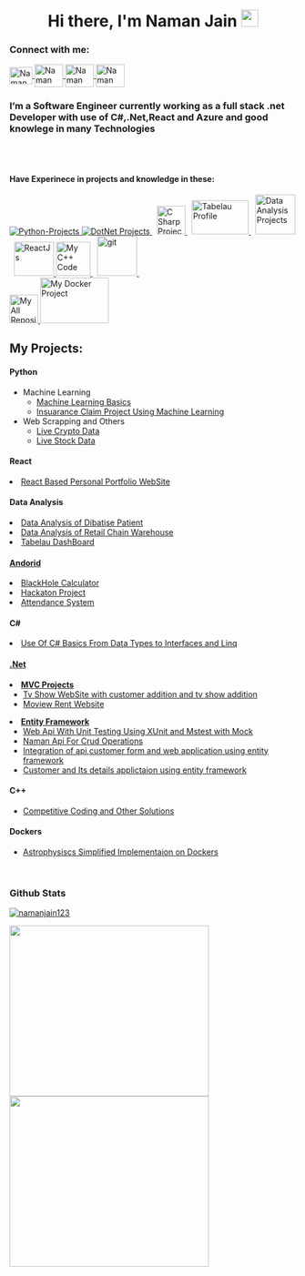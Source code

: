 <h1 align="center">Hi there, I'm Naman Jain <img src="https://raw.githubusercontent.com/MartinHeinz/MartinHeinz/master/wave.gif" width="30px">
</h1>
<h3 align="left">Connect with me:</h3>
<p align="left">
   <a href=https://www.linkedin.com/in/naman-jain-379b03193" alt="Naman's linkedin">
   <img align="center" src="https://raw.githubusercontent.com/rahuldkjain/github-profile-readme-generator/master/src/images/icons/Social/linked-in-alt.svg" alt="Naman Jain" height="30" width="40" />
   </a>
 <a href="https://www.codechef.com/users/al0ma" alt="CodeChef Id">
 <img align="center" src="https://cdn.jsdelivr.net/npm/simple-icons@3.1.0/icons/codechef.svg" alt="Naman Jain" height="40" width="50" />
 </a>
   <a href="https://codeforces.com/profile/w1nar" alt="CodeForce">
   <img align="center" src="https://raw.githubusercontent.com/rahuldkjain/github-profile-readme-generator/master/src/images/icons/Social/codeforces.svg" alt="Naman Jain" height="40" width="50" />
   </a>
   <a href="https://www.hackerrank.com/naman_jain9460?hr_r=1" alt="HackerRank">
   <img align="center" src="https://raw.githubusercontent.com/rahuldkjain/github-profile-readme-generator/master/src/images/icons/Social/hackerrank.svg" alt="Naman Jain " height="40" width="50" />
   </a>
</p>

<!--My Own Breief -->
<p> <h3>I’m a Software Engineer currently working as a full stack .net Developer with use of C#,.Net,React and Azure and good knowlege in many Technologies </h3></p>
 
<br><br>
 
 <!--Tech Navigation window -->
 <p>
   <h4>Have Experinece in projects and knowledge in these:</h4>
 </p>
 <p>
   <a href="#Python"> 
      <img src="https://www.vectorlogo.zone/logos/python/python-ar21.svg" alt="Python-Projects" /> 
   </a> 
   <a href="#.Net""> 
      <img src="https://www.vectorlogo.zone/logos/dotnet/dotnet-ar21.svg" alt="DotNet Projects" /> 
   </a> 
   &nbsp
   
   <a href="#CSharp" > 
      <img src="https://seeklogo.com/images/C/c-sharp-c-logo-02F17714BA-seeklogo.com.png" alt="C Sharp Projects" width="50" height="50"/> 
   </a> 
   &nbsp
   
   <a href="https://public.tableau.com/app/profile/naman.jain8573" target="_blank"> 
      <img src="https://logos-world.net/wp-content/uploads/2021/10/Tableau-Logo-700x394.png" alt="Tabelau Profile" width="100" height="60"/> 
   </a> 
   &nbsp
   
   <a href="#DataAnalysis"> 
      <img src="https://cdn-icons-png.flaticon.com/512/1643/1643996.png" alt="Data Analysis Projects" width="70" height="70"/> 
   </a> 
   &nbsp
   <a href="#React"> 
      <img src="https://upload.wikimedia.org/wikipedia/commons/thumb/a/a7/React-icon.svg/512px-React-icon.svg.png?20220125121207" alt="ReactJs" width="70" height="60"/> 
   </a> 
<a href="#C++" target="_blank"> 
         <img src="https://upload.wikimedia.org/wikipedia/commons/thumb/1/18/ISO_C%2B%2B_Logo.svg/459px-ISO_C%2B%2B_Logo.svg.png?20170928190710" alt="My C++ Code" width="60" height="60"/> 
   </a>
&nbsp
   <a href="#Android"> 
         <img src="https://www.iconsdb.com/icons/preview/green/android-6-xxl.png" alt="git" width="70" height="70"/> 
   </a> 
   &nbsp
<br/>
   
   <a href="https://github.com/namanjain123?tab=repositories" target="_blank"> 
         <img src="https://www.vectorlogo.zone/logos/git-scm/git-scm-icon.svg" alt="My All Repository In Git" width="50" height="50"/> 
   </a>
   <a href="#Dockers" target="_blank"> 
         <img src="https://1000logos.net/wp-content/uploads/2021/11/Docker-Logo-2013-768x432.png" alt="My Docker Project" width="120" height="80"/> 
   </a>
   
</p>
  
  
 <!--My projects -->
 <h2>My Projects:</h2>
 
 <!--Python -->
 <p id="Python">
 <p id="Python">
  <h4>Python </h4>
      <ul>
         <li> Machine Learning
            <ul>
               <li><a href="https://github.com/namanjain123/Machine_learning">Machine Learning Basics</a></li>
               <li><a href="https://github.com/namanjain123/Insaurance-Claim-Project">Insuarance Claim Project Using Machine Learning</a></li>
            </ul>
         </li>
         <li>Web Scrapping and Others
            <ul>
               <li><a href="https://github.com/namanjain123/Live-Crypto-Data">Live Crypto Data</a></li>
               <li><a href="https://github.com/namanjain123/Live-Stock-Data">Live Stock Data</a></li>
            </ul>
         </li>
       </ul>
 </p>
 </p>
 <p id="React">
 <p id="React">
   <h4>React</h4>
      <li><a href="https://github.com/namanjain123/Portfolio_website/tree/main/portfoliowebsite" target="_blank">React Based Personal Portfolio WebSite</a></li>
 </p>
 </p>
 <p id="DataAnalysis">
 <p id="DataAnalysis">
   <h4>Data Analysis</h4>
   <ui>
      <li><a href="https://github.com/namanjain123/Data-Analysis-of-Diabetes-Patients">Data Analysis of Dibatise Patient</a></li>
      <li><a href="https://github.com/namanjain123/Spark-Foundation-Intership-Project">Data Analysis of Retail Chain Warehouse</a></li>
      <li><a href="https://public.tableau.com/app/profile/naman.jain8573">Tabelau DashBoard</li>
   </ui>
  </p>
 <p id="Android">
   <h4>Andorid</h4>
   <ui>
                <li><a href="https://github.com/namanjain123/Black-Hole-Calculator-APK" target="_blank">BlackHole Calculator</a></li>
                <li><a href="https://github.com/namanjain123/Hackathon-project" target="_blank">Hackaton Project</a></li>
                <li><a href="https://github.com/namanjain123/attendance-system" target="_blank">Attendance System</a></li>
          </ui>
 </p>
 </p>
                                                                        
 <p id="CSharp">
 <p id="CSharp">
   <h4>C#</h4>
               <ui>
               <li><a href="https://github.com/namanjain123/C-Sharp-Basics">Use Of C# Basics From Data Types to Interfaces and Linq</li>
               </ui>
 </p>
</p>                                                                        
 <p id=".Net">                                                                        
 <p id=".Net">
<h4>.Net</h4>
             <li>
               <b><a href="https://github.com/namanjain123/Mvc-Application">MVC Projects</a></b>
                  <ul>
                     <li>
                     <a href="https://github.com/namanjain123/Mvc-Application/tree/main/WebApplication2">
                        Tv Show WebSite with customer addition and tv show addition
                     </a>
                     </li>
                     <li><a href="https://github.com/namanjain123/Mvc-Application/tree/main/WebApplication1">Moview Rent Website</a></li>
                  </ul> 
             </li>
             <li>
               <b><a href="https://github.com/namanjain123/Entity-Framework">Entity Framework</a></b>
               <ul>
               <li><a href="https://github.com/namanjain123/Entity-Framework/tree/main/TestWebApi">Web Api With Unit Testing Using XUnit and Mstest with Mock</a></li>
               <li><a href="https://github.com/namanjain123/Entity-Framework/tree/main/NamanApi">Naman Api For Crud Operations</a></li>
               <li><a href="https://github.com/namanjain123/Entity-Framework/tree/main/Startingsetup">
               Integration of api,customer form and web application using entity framework</a></li>
               <li><a href="https://github.com/namanjain123/Entity-Framework/tree/main/DemoWebApp">Customer and Its details applictaion using entity framework</a>                    </li>
</ul>
 </p>
 </p>
 <!--Python -->
 <p id="C++">
 <p id="C++">
  <h4>C++</h4>
        <ul>
             <li><a href="https://github.com/namanjain123/Competitive-Coding-And-Others">Competitive Coding and Other Solutions</a></li>
          </ul>
 </p>
 </p>                                                                
                                                                        
<p id="Dockers">                                                                        
 <p id="Dockers">
 <h4>Dockers</h4>  
         <ul>
             <li><a href="https://github.com/namanjain123/IIEC_RISE_DOCKER_PROJECT">Astrophysiscs Simplified Implementaion on Dockers<a></li>
          </ul>
 </p>
 </p>

 <br>
 <h3>Github Stats</h3>
 <!--Addition of Stats on github -->
 <p align="left"> <a href="https://github.com/ryo-ma/github-profile-trophy"><img src="https://github-profile-trophy.vercel.app/?username=namanjain123&rank=SECRET,A,B,C,S,SS,SSS" alt="namanjain123" /></a> </p>
 <a href="#">
  <img src="https://github-readme-stats.vercel.app/api/?username=namanjain123&count_private=true&showicons=true&theme=fun" width="350" height="300" align="centre">
</a>
<!--Second Stats-->
 <a href="#">
  <img src="https://github-readme-streak-stats.herokuapp.com/?user=namanjain123&showicons=true&theme=fun" width="350" height="300" align="centre">
</a>

 <!--
**namanjain123/namanjain123** is a ✨ _special_ ✨ repository because its `README.md` (this file) appears on your GitHub profile.

Here are some ideas to get you started:

- 🔭 I’m currently working on ...
- 🌱 I’m currently learning ...
- 👯 I’m looking to collaborate on ...
- 🤔 I’m looking for help with ...
- 💬 Ask me about ...
- 📫 How to reach me: ...
- 😄 Pronouns: ...
- ⚡ Fun fact: ...
-->


